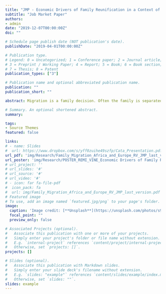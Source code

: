 ```yaml
---
title: "JMP - Economic Drivers of Family Reunification in a Context of International Migration"
subtitle: "Job Market Paper"
authors:
- admin
date: "2019-12-07T00:00:00Z"
doi: ""

# Schedule page publish date (NOT publication's date).
publishDate: "2019-04-01T00:00:00Z"

# Publication type.
# Legend: 0 = Uncategorized; 1 = Conference paper; 2 = Journal article;
# 3 = Preprint / Working Paper; 4 = Report; 5 = Book; 6 = Book section;
# 7 = Thesis; 8 = Patent
publication_types: ["3"]

# Publication name and optional abbreviated publication name.
publication: ""
publication_short: ""

abstract: Migration is a family decision. Often the family is separated after the migration of one of its members and the desire to reunify can drive many decisions and choices made by the family. Will there be a reunification? After how long will the family reunify? Where will the reunification occur - in the host country or in the source country? Family-based migration requires a closer look at sequential migrations when migration involves an initial stage of separation before reunification. This paper develops a simple model of the utility-maximizing behavior of a representative household composed of two spouses. It presents insights about how wages, price levels, age at migration, and cost of migration impacts both the duration of separation and the location where the family reunifies. Empirical evidence on migration between Africa and Europe (MAFE database) is provided. I use survival analysis methods to investigate the timing of reunification. My results confirm some of the model's predictions concerning the role of differences in the standards of living and the costs of migration, namely the price levels, the wealth in both countries, the costs of migration.

# Summary. An optional shortened abstract.
summary: 

tags:
- Source Themes
featured: false

links: 
# - name: Slides
#  url: https://www.dropbox.com/s/yff0zuihe49szfp/Cata_Presentation.pdf?dl=0
url_pdf: 'img/Research/Family_Migration_Africa_and_Europe_RV_JMP_last_version.pdf'
url_poster: 'img/Research/POSTER_REMI_VINE_Economic Drivers of Family Reunification.pdf'
# url_project: ''
# url_slides: '#'
# url_source: '#'
# url_video: '#'
# - icon: far fa-file-pdf
#  icon_pack: fa
#  url: img/Family_Migration_Africa_and_Europe_RV_JMP_last_version.pdf
# Featured image
# To use, add an image named `featured.jpg/png` to your page's folder. 
image:
  caption: 'Image credit: [**Unsplash**](https://unsplash.com/photos/s9CC2SKySJM)'
  focal_point: ""
  preview_only: false

# Associated Projects (optional).
#   Associate this publication with one or more of your projects.
#   Simply enter your project's folder or file name without extension.
#   E.g. `internal-project` references `content/project/internal-project/index.md`.
#   Otherwise, set `projects: []`.
projects: []

# Slides (optional).
#   Associate this publication with Markdown slides.
#   Simply enter your slide deck's filename without extension.
#   E.g. `slides: "example"` references `content/slides/example/index.md`.
#   Otherwise, set `slides: ""`.
slides: example
---
```


